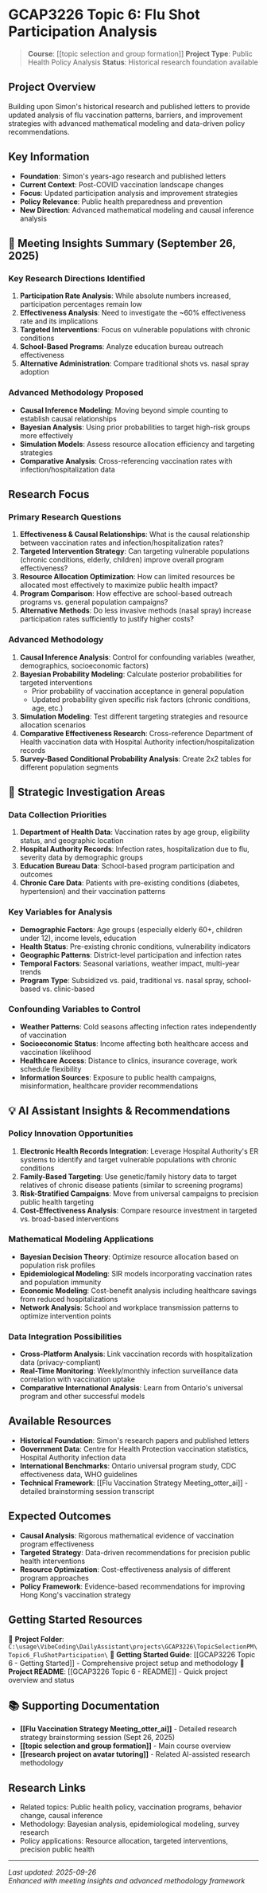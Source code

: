 # GCAP3226 Topic 6: Flu Shot Participation Analysis

> **Course**: [[topic selection and group formation]]
> **Project Type**: Public Health Policy Analysis
> **Status**: Historical research foundation available

## Project Overview
Building upon Simon's historical research and published letters to provide updated analysis of flu vaccination patterns, barriers, and improvement strategies with advanced mathematical modeling and data-driven policy recommendations.

## Key Information
- **Foundation**: Simon's years-ago research and published letters
- **Current Context**: Post-COVID vaccination landscape changes
- **Focus**: Updated participation analysis and improvement strategies
- **Policy Relevance**: Public health preparedness and prevention
- **New Direction**: Advanced mathematical modeling and causal inference analysis

## 📝 Meeting Insights Summary (September 26, 2025)

### Key Research Directions Identified
1. **Participation Rate Analysis**: While absolute numbers increased, participation percentages remain low
2. **Effectiveness Analysis**: Need to investigate the ~60% effectiveness rate and its implications
3. **Targeted Interventions**: Focus on vulnerable populations with chronic conditions
4. **School-Based Programs**: Analyze education bureau outreach effectiveness
5. **Alternative Administration**: Compare traditional shots vs. nasal spray adoption

### Advanced Methodology Proposed
- **Causal Inference Modeling**: Moving beyond simple counting to establish causal relationships
- **Bayesian Analysis**: Using prior probabilities to target high-risk groups more effectively  
- **Simulation Models**: Assess resource allocation efficiency and targeting strategies
- **Comparative Analysis**: Cross-referencing vaccination rates with infection/hospitalization data 


## Research Focus
### Primary Research Questions
1. **Effectiveness & Causal Relationships**: What is the causal relationship between vaccination rates and infection/hospitalization rates?
2. **Targeted Intervention Strategy**: Can targeting vulnerable populations (chronic conditions, elderly, children) improve overall program effectiveness?
3. **Resource Allocation Optimization**: How can limited resources be allocated most effectively to maximize public health impact?
4. **Program Comparison**: How effective are school-based outreach programs vs. general population campaigns?
5. **Alternative Methods**: Do less invasive methods (nasal spray) increase participation rates sufficiently to justify higher costs?

### Advanced Methodology
1. **Causal Inference Analysis**: Control for confounding variables (weather, demographics, socioeconomic factors)
2. **Bayesian Probability Modeling**: Calculate posterior probabilities for targeted interventions
   - Prior probability of vaccination acceptance in general population
   - Updated probability given specific risk factors (chronic conditions, age, etc.)
3. **Simulation Modeling**: Test different targeting strategies and resource allocation scenarios
4. **Comparative Effectiveness Research**: Cross-reference Department of Health vaccination data with Hospital Authority infection/hospitalization records
5. **Survey-Based Conditional Probability Analysis**: Create 2x2 tables for different population segments

## 🎯 Strategic Investigation Areas

### Data Collection Priorities
1. **Department of Health Data**: Vaccination rates by age group, eligibility status, and geographic location
2. **Hospital Authority Records**: Infection rates, hospitalization due to flu, severity data by demographic groups
3. **Education Bureau Data**: School-based program participation and outcomes
4. **Chronic Care Data**: Patients with pre-existing conditions (diabetes, hypertension) and their vaccination patterns

### Key Variables for Analysis
- **Demographic Factors**: Age groups (especially elderly 60+, children under 12), income levels, education
- **Health Status**: Pre-existing chronic conditions, vulnerability indicators
- **Geographic Patterns**: District-level participation and infection rates
- **Temporal Factors**: Seasonal variations, weather impact, multi-year trends
- **Program Type**: Subsidized vs. paid, traditional vs. nasal spray, school-based vs. clinic-based

### Confounding Variables to Control
- **Weather Patterns**: Cold seasons affecting infection rates independently of vaccination
- **Socioeconomic Status**: Income affecting both healthcare access and vaccination likelihood  
- **Healthcare Access**: Distance to clinics, insurance coverage, work schedule flexibility
- **Information Sources**: Exposure to public health campaigns, misinformation, healthcare provider recommendations

## 💡 AI Assistant Insights & Recommendations

### Policy Innovation Opportunities
1. **Electronic Health Records Integration**: Leverage Hospital Authority's ER systems to identify and target vulnerable populations with chronic conditions
2. **Family-Based Targeting**: Use genetic/family history data to target relatives of chronic disease patients (similar to screening programs)
3. **Risk-Stratified Campaigns**: Move from universal campaigns to precision public health targeting
4. **Cost-Effectiveness Analysis**: Compare resource investment in targeted vs. broad-based interventions

### Mathematical Modeling Applications
- **Bayesian Decision Theory**: Optimize resource allocation based on population risk profiles
- **Epidemiological Modeling**: SIR models incorporating vaccination rates and population immunity
- **Economic Modeling**: Cost-benefit analysis including healthcare savings from reduced hospitalizations
- **Network Analysis**: School and workplace transmission patterns to optimize intervention points

### Data Integration Possibilities
- **Cross-Platform Analysis**: Link vaccination records with hospitalization data (privacy-compliant)
- **Real-Time Monitoring**: Weekly/monthly infection surveillance data correlation with vaccination uptake
- **Comparative International Analysis**: Learn from Ontario's universal program and other successful models

## Available Resources
- **Historical Foundation**: Simon's research papers and published letters
- **Government Data**: Centre for Health Protection vaccination statistics, Hospital Authority infection data
- **International Benchmarks**: Ontario universal program study, CDC effectiveness data, WHO guidelines
- **Technical Framework**: [[Flu Vaccination Strategy Meeting_otter_ai]] - detailed brainstorming session transcript

## Expected Outcomes
- **Causal Analysis**: Rigorous mathematical evidence of vaccination program effectiveness
- **Targeted Strategy**: Data-driven recommendations for precision public health interventions  
- **Resource Optimization**: Cost-effectiveness analysis of different program approaches
- **Policy Framework**: Evidence-based recommendations for improving Hong Kong's vaccination strategy

## Getting Started Resources
📁 **Project Folder**: `C:\usage\VibeCoding\DailyAssistant\projects\GCAP3226\TopicSelectionPM\Topic6_FluShotParticipation\`
📄 **Getting Started Guide**: [[GCAP3226 Topic 6 - Getting Started]] - Comprehensive project setup and methodology
📄 **Project README**: [[GCAP3226 Topic 6 - README]] - Quick project overview and status

## 📚 Supporting Documentation
- **[[Flu Vaccination Strategy Meeting_otter_ai]]** - Detailed research strategy brainstorming session (Sept 26, 2025)
- **[[topic selection and group formation]]** - Main course overview
- **[[research project on avatar tutoring]]** - Related AI-assisted research methodology

## Research Links
- Related topics: Public health policy, vaccination programs, behavior change, causal inference
- Methodology: Bayesian analysis, epidemiological modeling, survey research
- Policy applications: Resource allocation, targeted interventions, precision public health

---
*Last updated: 2025-09-26*  
*Enhanced with meeting insights and advanced methodology framework*

